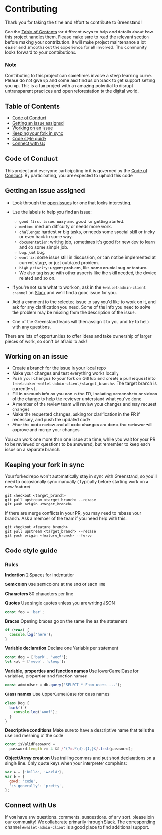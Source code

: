 # Contributing

Thank you for taking the time and effort to contribute to Greenstand!

See the [Table of Contents](#table-of-contents) for different ways to help and details about how this project handles
them.
Please make sure to read the relevant section before making your contribution.
It will make project maintenance a lot easier and smooths out the experience for all involved.
The community looks forward to your contributions.

### Note

Contributing to this project can sometimes involve a steep learning curve. Please do not give up and come and find us on
Slack to get support setting you up. This is a fun project with an amazing potential to disrupt untransparent practices
and open reforestation to the digital world.

## Table of Contents

- [Code of Conduct](#code-of-conduct)
- [Getting an issue assigned](#getting-an-issue-assigned)
- [Working on an issue](#working-on-an-issue)
- [Keeping your fork in sync](#keeping-your-fork-in-sync)
- [Code style guide](#code-style-guide)
- [Connect with Us](#connect-with-us)

## Code of Conduct

This project and everyone participating in it is governed by the
[Code of Conduct](./CODE_OF_CONDUCT.md).
By participating, you are expected to uphold this code.

## Getting an issue assigned

- Look through the [open issues](https://github.com/Greenstand/treetracker-wallet-admin-client/issues) for one that
  looks interesting.
- Use the labels to help you find an issue:
    - `good first issue`: easy and good for getting started.
    - `medium`: medium difficulty or needs more work.
    - `challenge`: hardest or big tasks, or needs some special skill or tricky or even hack in some way.
    - `documentation`: writing job, sometimes it's good for new dev to learn and do some simple job.
    - `bug`: just bug.
    - `wontfix`: some issue still in discussion, or can not be implemented at current stage, or just outdated problem.
    - `high-priority`: urgent problem, like some crucial bug or feature.
    - We also tag issue with other aspects like the skill needed, the device related and so on.

- If you're not sure what to work on, ask in the `#wallet-admin-client channel`
  on [Slack](https://greenstand.slack.com/)
  and we'll find a good issue for
  you.
- Add a comment to the selected issue to say you'd like to work on it, and ask for any clarification you need. Some of
  the info you need to solve the problem may be missing from the description of the issue.
- One of the Greenstand leads will then assign it to you and try to help with any questions.

There are lots of opportunities to offer ideas and take ownership of larger pieces of work, so don't be afraid to ask!

## Working on an issue

- Create a branch for the issue in your local repo
- Make your changes and test everything works locally
- Push your changes to your fork on GitHub and create a pull request
  into `treetracker-wallet-admin-client/<target_branch>`. The target branch is currently `v1`.
- Fill in as much info as you can in the PR, including screenshots or videos of the change to help the reviewer
  understand what you've done
- A member of the review team will review your changes and may request changes
- Make the requested changes, asking for clarification in the PR if necessary, and push the updated code
- After the code review and all code changes are done, the reviewer will approve and merge your changes

You can work one more than one issue at a time, while you wait for your PR to be reviewed or questions to be answered,
but remember to keep each issue on a separate branch.

## Keeping your fork in sync

Your forked repo won't automatically stay in sync with Greenstand, so you'll need to occasionally sync manually (
typically before starting work on a new feature).

```
git checkout <target_branch>
git pull upstream <target_branch> --rebase
git push origin <target_branch>
```

If there are merge conflicts in your PR, you may need to rebase your branch. Ask a member of the team if you need help
with this.

```
git checkout <feature_branch>
git pull upstream <target_branch> --rebase
git push origin <feature_branch> --force
```

## Code style guide

### Rules

**Indention** 2 Spaces for indentation

**Semicolon** Use semicolons at the end of each line

**Characters** 80 characters per line

**Quotes** Use single quotes unless you are writing JSON

```js
const foo = 'bar';
```

**Braces** Opening braces go on the same line as the statement

```js
if (true) {
  console.log('here');
}
```

**Variable declaration** Declare one Variable per statement

```js
const dog = ['bark', 'woof'];
let cat = ['meow', 'sleep'];
```

**Variable, properties and function names** Use lowerCamelCase for variables, properties and function names

```js
const adminUser = db.query('SELECT * From users ...');
```

**Class names** Use UpperCamelCase for class names

```js
class Dog {
  bark() {
    console.log('woof');
  }
}
```

**Descriptive conditions** Make sure to have a descriptive name that tells the use and meaning of the code

```js
const isValidPassword =
  password.length >= 4 && /^(?=.*\d).{4,}$/.test(password);
```

**Object/Array creation** Use trailing commas and put short declarations on a single line. Only quote keys when your
interpreter complains:

```js
var a = ['hello', 'world'];
var b = {
  good: 'code',
  'is generally': 'pretty',
};
```

## Connect with Us

If you have any questions, comments, suggestions, of any sort, please join our community!
We collaborate primarily through [Slack](https://greenstand.slack.com).
The corresponding channel `#wallet-admin-client` is a good place to find additional support.